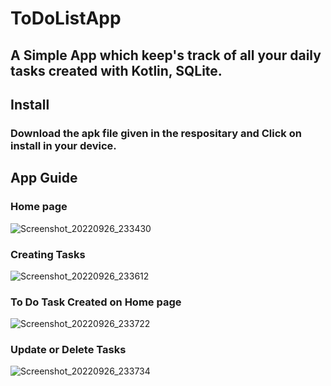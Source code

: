 # ToDoListApp

## A Simple App which keep's track of all your daily tasks created with Kotlin, SQLite.

## Install
### Download the apk file given in the respositary and Click on install in your device.

## App Guide

### Home page
![Screenshot_20220926_233430](https://user-images.githubusercontent.com/113800673/192350223-3f2d5040-0048-440b-a796-d3fe1210eb44.png)

### Creating Tasks
![Screenshot_20220926_233612](https://user-images.githubusercontent.com/113800673/192350500-02a0f34c-8361-41ae-a3b2-b03668360ac6.png)

### To Do Task Created on Home page
![Screenshot_20220926_233722](https://user-images.githubusercontent.com/113800673/192350860-6720155f-deda-4541-82e3-a14b87cf454e.png)

### Update or Delete Tasks
![Screenshot_20220926_233734](https://user-images.githubusercontent.com/113800673/192350813-64f6f85d-5c7d-44d4-ac1d-f0773a436d5b.png)






